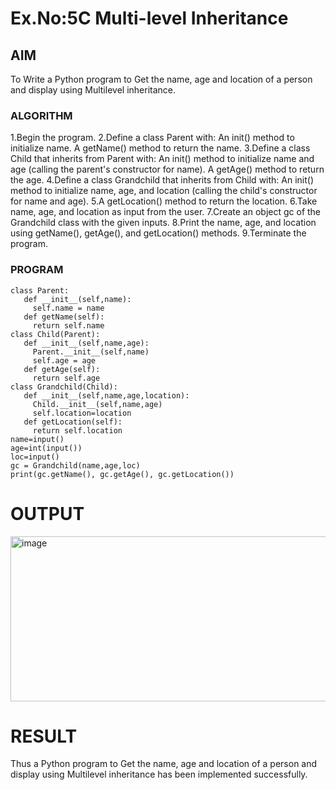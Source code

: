 # Ex.No:5C Multi-level Inheritance
## AIM
To Write a Python program to Get the name, age and location of a person and display using Multilevel inheritance.

### ALGORITHM
1.Begin the program.
2.Define a class Parent with: An init() method to initialize name. A getName() method to return the name.
3.Define a class Child that inherits from Parent with: An init() method to initialize name and age (calling the parent's constructor for name). A getAge() method to return the age.
4.Define a class Grandchild that inherits from Child with: An init() method to initialize name, age, and location (calling the child's constructor for name and age).
5.A getLocation() method to return the location.
6.Take name, age, and location as input from the user.
7.Create an object gc of the Grandchild class with the given inputs.
8.Print the name, age, and location using getName(), getAge(), and getLocation() methods.
9.Terminate the program.
### PROGRAM
```
class Parent:
   def __init__(self,name):
     self.name = name
   def getName(self):
     return self.name
class Child(Parent):
   def __init__(self,name,age):
     Parent.__init__(self,name)
     self.age = age
   def getAge(self):
     return self.age
class Grandchild(Child):
   def __init__(self,name,age,location):
     Child.__init__(self,name,age)
     self.location=location
   def getLocation(self):
     return self.location
name=input()
age=int(input())
loc=input()
gc = Grandchild(name,age,loc)
print(gc.getName(), gc.getAge(), gc.getLocation())
```
# OUTPUT
<img width="1158" height="264" alt="image" src="https://github.com/user-attachments/assets/aaa707b0-73cf-497b-87a1-f6791d07d805" />


# RESULT
Thus a Python program to Get the name, age and location of a person and display using Multilevel inheritance has been implemented successfully.
